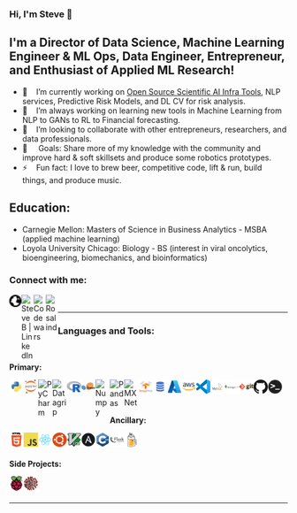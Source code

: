 ### Hi, I'm Steve  👋

## I'm a Director of Data Science, Machine Learning Engineer & ML Ops, Data Engineer,  Entrepreneur, and Enthusiast of Applied ML Research!

- 🔭&nbsp;   &nbsp; I’m currently working on [Open Source Scientific AI Infra Tools](https://github.com/Garden-AI), NLP services, Predictive Risk Models, and DL CV for risk analysis.
- 🌱&nbsp;   &nbsp;   I’m always working on learning new tools in Machine Learning from NLP to GANs to RL to Financial forecasting.
- :wave:&nbsp;   &nbsp;   I’m looking to collaborate with other entrepreneurs, researchers, and data professionals.
- 🥅 &nbsp;   &nbsp;   Goals: Share more of my knowledge with the community and improve hard & soft skillsets and produce some robotics prototypes.
- ⚡&nbsp;   &nbsp;   Fun fact: I love to brew beer, competitive code, lift & run, build things, and produce music.

## Education:
- Carnegie Mellon: Masters of Science in Business Analytics - MSBA (applied machine learning)
- Loyola University Chicago: Biology - BS (interest in viral oncolytics, bioengineering, biomechanics, and bioinformatics)

### Connect with me:

[<img align="left" alt="MechanicalLamp.com" width="22px" src="https://raw.githubusercontent.com/iconic/open-iconic/master/svg/globe.svg" />][website]
[<img align="left" alt="SteveB | LinkedIn" width="22px" src="https://cdn.jsdelivr.net/npm/simple-icons@v3/icons/linkedin.svg" />][linkedin]
[<img align="left" alt="Codewars" width="22px" src="https://www.maxintosh.org/images/codewars.png" />][codewars]
[<img align="left" alt="Rosalind" width="22px" src="http://rosalind.info/static/img/achievements/small/trilobite.png?v=1560257990" />][rosalind]

<br />

---


### Languages and Tools:
<br>
<p><b>Primary:</b></p>
<img align="left" alt="Python" width="26px" src="https://raw.githubusercontent.com/github/explore/80688e429a7d4ef2fca1e82350fe8e3517d3494d/topics/python/python.png" />
<img align="left" alt="Jupyter" width="26px" src="https://raw.githubusercontent.com/github/explore/80688e429a7d4ef2fca1e82350fe8e3517d3494d/topics/jupyter-notebook/jupyter-notebook.png" />
<img align="left" alt="PyCharm" width="26px" src="https://upload.wikimedia.org/wikipedia/commons/thumb/1/1d/PyCharm_Icon.svg/64px-PyCharm_Icon.svg.png" />
<img align="left" alt="Datagrip" width="26px" src="https://cdn.freebiesupply.com/logos/large/2x/datagrip-icon-logo-png-transparent.png" />
<img align="left" alt="R" width="26px" src="https://raw.githubusercontent.com/github/explore/80688e429a7d4ef2fca1e82350fe8e3517d3494d/topics/r/r.png" />
<img align="left" alt="sklearn" width="26px" src="https://raw.githubusercontent.com/github/explore/80688e429a7d4ef2fca1e82350fe8e3517d3494d/topics/scikit-learn/scikit-learn.png" />
<img align="left" alt="Numpy" width="26px" src="https://numpy.org/images/logo.svg" />
<img align="left" alt="Pandas" width="26px" src="https://pandas.pydata.org/static/img/pandas_secondary.svg" />
<img align="left" alt="MXNet" width="26px" src="https://mxnet.apache.org/versions/1.6/assets/img/mxnet_logo.png" />
<img align="left" alt="Tensorflow" width="26px" src="https://raw.githubusercontent.com/github/explore/80688e429a7d4ef2fca1e82350fe8e3517d3494d/topics/tensorflow/tensorflow.png" />
<img align="left" alt="SQL" width="26px" src="https://raw.githubusercontent.com/github/explore/80688e429a7d4ef2fca1e82350fe8e3517d3494d/topics/sql/sql.png" />
<img align="left" alt="Azure" width="26px" src="https://raw.githubusercontent.com/github/explore/80688e429a7d4ef2fca1e82350fe8e3517d3494d/topics/azure/azure.png" />
<img align="left" alt="aws" width="26px" src="https://raw.githubusercontent.com/github/explore/fbceb94436312b6dacde68d122a5b9c7d11f9524/topics/aws/aws.png" />
<img align="left" alt="Visual Studio Code" width="26px" src="https://raw.githubusercontent.com/github/explore/80688e429a7d4ef2fca1e82350fe8e3517d3494d/topics/visual-studio-code/visual-studio-code.png" />

<img align="left" alt="MySQL" width="26px" src="https://raw.githubusercontent.com/github/explore/80688e429a7d4ef2fca1e82350fe8e3517d3494d/topics/mysql/mysql.png" />
<img align="left" alt="MongoDB" width="26px" src="https://raw.githubusercontent.com/github/explore/80688e429a7d4ef2fca1e82350fe8e3517d3494d/topics/mongodb/mongodb.png" />
<img align="left" alt="Git" width="26px" src="https://raw.githubusercontent.com/github/explore/80688e429a7d4ef2fca1e82350fe8e3517d3494d/topics/git/git.png" />
<img align="left" alt="GitHub" width="26px" src="https://raw.githubusercontent.com/github/explore/78df643247d429f6cc873026c0622819ad797942/topics/github/github.png" />
<img align="left" alt="Terminal" width="26px" src="https://raw.githubusercontent.com/github/explore/80688e429a7d4ef2fca1e82350fe8e3517d3494d/topics/terminal/terminal.png" />

<br>
<br>
<br>
<p><b>Ancillary:</b></p>

<img align="left" alt="HTML5" width="26px" src="https://raw.githubusercontent.com/github/explore/80688e429a7d4ef2fca1e82350fe8e3517d3494d/topics/html/html.png" />
<img align="left" alt="JavaScript" width="26px" src="https://raw.githubusercontent.com/github/explore/80688e429a7d4ef2fca1e82350fe8e3517d3494d/topics/javascript/javascript.png" />
<img align="left" alt="React" width="26px" src="https://raw.githubusercontent.com/github/explore/80688e429a7d4ef2fca1e82350fe8e3517d3494d/topics/react/react.png" />
<img align="left" alt="ubuntu" width="26px" src="https://raw.githubusercontent.com/github/explore/80688e429a7d4ef2fca1e82350fe8e3517d3494d/topics/ubuntu/ubuntu.png" />
<img align="left" alt="Vim" width="26px" src="https://raw.githubusercontent.com/github/explore/80688e429a7d4ef2fca1e82350fe8e3517d3494d/topics/vim/vim.png" />
<img align="left" alt="Ansible" width="26px" src="https://raw.githubusercontent.com/github/explore/80688e429a7d4ef2fca1e82350fe8e3517d3494d/topics/ansible/ansible.png" />
<img align="left" alt="C++" width="26px" src="https://raw.githubusercontent.com/github/explore/80688e429a7d4ef2fca1e82350fe8e3517d3494d/topics/cpp/cpp.png" />
<img align="left" alt="flask" width="26px" src="https://raw.githubusercontent.com/github/explore/80688e429a7d4ef2fca1e82350fe8e3517d3494d/topics/flask/flask.png" />
<img align="left" alt="homebrew" width="26px" src="https://raw.githubusercontent.com/github/explore/80688e429a7d4ef2fca1e82350fe8e3517d3494d/topics/homebrew/homebrew.png" />

<br>
<br>
<p><b>Side Projects:</b></p>

<img align="left" alt="Rasp Pi" width="26px" src="https://raw.githubusercontent.com/github/explore/80688e429a7d4ef2fca1e82350fe8e3517d3494d/topics/raspberry-pi/raspberry-pi.png" />
<img align="left" alt="Covid-19" width="26px" src="https://raw.githubusercontent.com/github/explore/af16e074f93c080d7b283815787283cab0e9414b/topics/covid-19/covid-19.png" />
<br />
<br />
 
 ---

[website]: https://mechanicallamp.com/
[rosalind]: http://rosalind.info/users/steve-barnard/
[twitter]: https://twitter.com/
[codewars]: https://www.codewars.com/users/sbarnard
[youtube]: https://youtube.com/
[instagram]: https://instagram.com/
[linkedin]: https://www.linkedin.com/in/steve-barnard/
[jsplaylist]: https://www.youtube.com/playlist?list=
[cssplaylist]: https://www.youtube.com/playlist?list=
[reactplaylist]: https://www.youtube.com/playlist?list=
